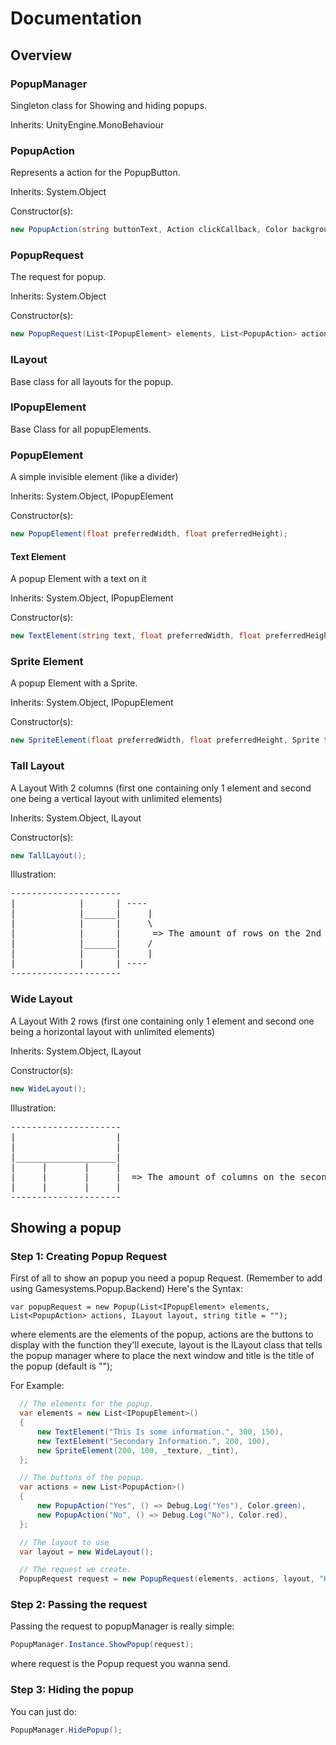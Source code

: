 # Documentation

## Overview

### PopupManager

Singleton class for Showing and hiding popups.

Inherits: UnityEngine.MonoBehaviour

### PopupAction

Represents a action for the PopupButton.

Inherits: System.Object

Constructor(s):

```csharp
new PopupAction(string buttonText, Action clickCallback, Color backgroundColor);
```

### PopupRequest

The request for popup.

Inherits: System.Object

Constructor(s):

```csharp
new PopupRequest(List<IPopupElement> elements, List<PopupAction> actions, ILayout layout, string title = "");
```

### ILayout

Base class for all layouts for the popup.

### IPopupElement

Base Class for all popupElements.

### PopupElement

A simple invisible element (like a divider)

Inherits: System.Object, IPopupElement

Constructor(s):

```csharp
new PopupElement(float preferredWidth, float preferredHeight);
```

#### Text Element

A popup Element with a text on it

Inherits: System.Object, IPopupElement

Constructor(s):

```csharp
new TextElement(string text, float preferredWidth, float preferredHeight);
```

### Sprite Element

A popup Element with a Sprite.

Inherits: System.Object, IPopupElement

Constructor(s):

```csharp
new SpriteElement(float preferredWidth, float preferredHeight, Sprite texture2D, Color? tint = null);
```

### Tall Layout

A Layout With 2 columns (first one containing only 1 element and second one being a vertical layout with unlimited elements)

Inherits: System.Object, ILayout

Constructor(s):

```csharp
new TallLayout();
```

Illustration:

<pre>
---------------------
|            |      | ----
|            |______|     |
|            |      |     \
|            |      |      => The amount of rows on the 2nd column is variable.
|            |______|     /
|            |      |     |
|            |      | ----
---------------------
</pre>

### Wide Layout

A Layout With 2 rows (first one containing only 1 element and second one being a horizontal layout with unlimited elements)

Inherits: System.Object, ILayout

Constructor(s):

```csharp
new WideLayout();
```

Illustration:

<pre>
---------------------
|                   |
|                   |
|___________________|
|     |       |     | 
|     |       |     |  => The amount of columns on the second row is variable.
|     |       |     | 
---------------------
</pre>

## Showing a popup

### Step 1: Creating Popup Request

First of all to show an popup you need a popup Request. (Remember to add using Gamesystems.Popup.Backend)
Here's the Syntax:

`var popupRequest = new Popup(List<IPopupElement> elements, List<PopupAction> actions, ILayout layout, string title = "");`

where elements are the elements of the popup, actions are the buttons to display with the function they'll execute, layout is the ILayout class that tells the popup manager where to place the next window and title is the title of the popup (default is "");

For Example:

```csharp
  // The elements for the popup.
  var elements = new List<IPopupElement>()
  {
      new TextElement("This Is some information.", 300, 150),
      new TextElement("Secondary Information.", 200, 100),
      new SpriteElement(200, 100, _texture, _tint),
  };

  // The buttons of the popup.
  var actions = new List<PopupAction>()
  {
      new PopupAction("Yes", () => Debug.Log("Yes"), Color.green),
      new PopupAction("No", () => Debug.Log("No"), Color.red),
  };

  // The layout to use
  var layout = new WideLayout();

  // The request we create.
  PopupRequest request = new PopupRequest(elements, actions, layout, "Hello");
```

### Step 2: Passing the request

Passing the request to popupManager is really simple:

```csharp
PopupManager.Instance.ShowPopup(request);
```

where request is the Popup request you wanna send.

### Step 3: Hiding the popup

You can just do:
```csharp
PopupManager.HidePopup();
```
